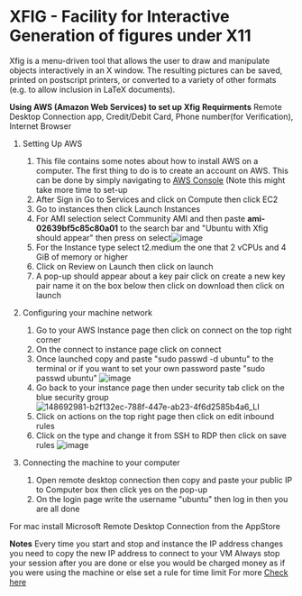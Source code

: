 # XFIG - Facility for Interactive Generation of figures under X11

Xfig is a menu-driven tool that allows the user to draw and manipulate objects
interactively in an X window.  The resulting pictures can be saved, printed
on postscript printers, or converted to a variety of other formats (e.g. to
allow inclusion in LaTeX documents).


**Using AWS (Amazon Web Services) to set up Xfig**
**Requirments**
Remote Desktop Connection app, Credit/Debit Card, Phone number(for Verification), Internet Browser

1. Setting Up AWS
    1. This file contains some notes about how to install AWS on a computer.  The first thing to do is to create an account on AWS. This can be done by simply navigating to 
[AWS Console](https://aws.amazon.com/console/ "AWS Console") (Note this might take more time to set-up
    2. After Sign in Go to Services and click on Compute then click EC2
    3. Go to instances then click Launch Instances
    4. For AMI selection select Community AMI and then paste **ami-02639bf5c85c80a01** to the search bar and "Ubuntu with Xfig should appear" then press on select![image](https://user-images.githubusercontent.com/82111747/147860829-ab055201-7b8e-4fe9-933b-5d62c9098ee4.png)
    5. For the Instance type select t2.medium the one that 2 vCPUs and 4 GiB of memory or higher
    6. Click on Review on Launch then click on launch
    7. A pop-up should appear about a key pair click on create a new key pair name it on the box below then click on download then click on launch
    
2. Configuring your machine network
    1. Go to your AWS Instance page then click on connect on the top right corner
    2. On the connect to instance page click on connect
    3. Once launched copy and paste "sudo passwd -d ubuntu" to the terminal or if you want to set your own password paste "sudo passwd ubuntu"
      ![image](https://user-images.githubusercontent.com/82111747/148692858-680af869-f5a7-43a5-87fd-f67791a1a9e5.png) 
    4. Go back to your instance page then under security tab click on the blue security group ![148692981-b2f132ec-788f-447e-ab23-4f6d2585b4a6_LI](https://user-images.githubusercontent.com/82111747/148693287-6b33115c-76ea-44fb-80eb-51ae675f379c.jpg)
    5. Click on actions on the top right page then click on edit inbound rules 
    6. Click on the type and change it from SSH to RDP then click on save rules ![image](https://user-images.githubusercontent.com/82111747/148693103-6ba0b673-3542-4a25-a91a-d647ee64dd7f.png)

3. Connecting the machine to your computer
    1. Open remote desktop connection then copy and paste your public IP to Computer box then click yes on the pop-up
    2. On the login page write the username "ubuntu" then log in then you are all done 

For mac install Microsoft Remote Desktop Connection from the AppStore

**Notes**
Every time you start and stop and instance the IP address changes you need to copy the new IP address to connect to your VM
Always stop your session after you are done or else you would be charged money as if you were using the machine or else set a rule for time limit For more [Check here](https://aws.amazon.com/about-aws/whats-new/2013/01/08/use-amazon-cloudwatch-to-detect-and-shut-down-unused-amazon-ec2-instances/)

